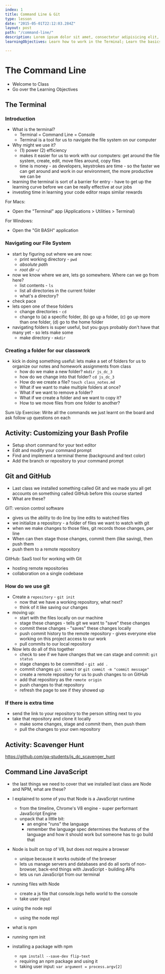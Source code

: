 ```yaml
---
index: 1
title: Command Line & Git
type: lesson
date: "2015-05-01T22:12:03.284Z"
layout: post
path: "/command-line/"
description: Lorem ipsum dolor sit amet, consectetur adipisicing elit, sed do eiusmod tempor incididunt ut labore et dolore magna aliqua. Ut enim ad minim veniam, quis nostrud exercitation ullamco laboris nisi ut aliquip ex ea commodo consequat.
learningObjectives: Learn how to work in the Terminal; Learn the basics of Git and GitHub; Learn how to run JavaScript from/in the Terminal

---
```


# The Command Line

- Welcome to Class
- Go over the Learning Objectives

## The Terminal

### Introduction
- What is the terminal?
  - Terminal = Command Line = Console
  - Terminal is a tool for us to navigate the file system on our computer
- Why might we use it?
  - (1) power (2) efficiency
  - makes it easier for us to work with our computers: get around the file system, create, edit, move files around, copy files
  - time is money - as developers, keystrokes are time - so the faster we can get around and work in our environment, the more productive we can be
- learning the terminal is sort of a barrier for entry - have to get up the learning curve before we can be really effective at our jobs
- investing time in learning your code editor reaps similar rewards

For Macs:
- Open the "Terminal" app (Applications > Utilities > Terminal)

For Windows:
- Open the "Git BASH" application

### Navigating our File System
- start by figuring out where we are now:
  - print working directory - `pwd`
  - *absolute path*
  - *root dir `~/`*
- now we know where we are, lets go somewhere. Where can we go from here?
  - list contents - `ls`
  - list all directories in the current folder
  - what's a directory?
- check pace
- lets open one of these folders
  - change directories - `cd`
  - change to (a) a specific folder, (b) go up a folder, (c) go up more than one folder, (d) go to the home folder
- navigating folders is super useful, but you guys probably don't have that many yet - so lets make some
  - make directory - `mkdir`

### Creating a folder for our classwork
- kick in doing something useful: lets make a set of folders for us to organize our notes and homework assignments from class
  - how do we make a new folder? `mkdir js_dc_3`
  - how do we change into that folder? `cd js_dc_3`
  - How do we create a file? `touch class_notes.md`
  - What if we want to make multiple folders at once?
  - What if we want to remove a folder?
  - What if we create a folder and we want to copy it?
  - How to we move files from one folder to another?

Sum Up Exercise: Write all the commands we just learnt on the board and ask follow up questions on each

## Activity: Customizing your Bash Profile
- Setup short command for your text editor
- Edit and modify your command prompt
- Find and implement a terminal theme (background and text color)
- Add the branch or repository to your command prompt

## Git and GitHub
- Last class we installed something called Git and we made you all get accounts on something called GitHub before this course started
- What are these?

GIT: version control software
- gives us the ability to do line by line edits to watched files
- we initialize a repository - a folder  of files we want to watch with git
- when we make changes to those files, git records those changes, per line
- When can then stage those changes, commit them (like saving), then push them
- push them to a remote repository

GitHub: SaaS tool for working with Git
- hosting remote repositories
- collaboration on a single codebase

### How do we use git
- Create a `repository` - `git init`
  - now that we have a working repository, what next?
  - think of it like saving our changes
- moving up:
  - start with the files locally on our machine
  - stage these changes - tells git we want to "save" these changes
  - commit these changes - "saves" these changes locally
  - push commit history to the remote repository - gives everyone else working on this project access to our work
  - pull commits to our local repository
- Now lets do all of this together
  - check to see if we have changes that we can stage and commit: `git status`
  - stage changes to be committed -  `git add .`
  - commit changes `git commit` or `git commit -m "commit message"`
  - create a remote repository for us to push changes to on GitHub
  - add that repository as the `remote origin`
  - push changes to that repository
  - refresh the page to see if they showed up

### If there is extra time
- send the link to your repository to the person sitting next to you
- take that repository and clone it locally
    - make some changes, stage and commit them, then push them
    - pull the changes to your own repository

## Activity: Scavenger Hunt
https://github.com/ga-students/js_dc_scavenger_hunt

## Command Line JavaScript
- the last things we need to cover that we installed last class are Node and NPM, what are these?
- I explained to some of you that Node is a JavaScript runtime
  - from the timeline, Chrome's V8 engine - super performant JavaScript Engine
  - unpack that a little bit:
    - an engine "runs" the language
    - remember the language spec determines the features of the language and how it should work but someone has to go build that
- Node is built on top of V8, but does not require a browser
  - unique because it works outside of the browser
  - lets us manage servers and databases and do all sorts of non-browser, back-end things with JavaScript - building APIs
  - lets us run JavaScript from our terminal


- running files with Node
  - create a js file that console.logs hello world to the console
  - take user input

- using the node repl
  - using the node repl


- what is npm
- running npm init
- installing a package with npm
  - `npm install --save-dev flip-text`
  - requiring an npm package and using it
  - taking user input: `var argument = process.argv[2]`
